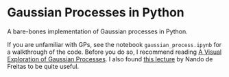 # Gaussian Processes in Python

A bare-bones implementation of Gaussian processes in Python.

If you are unfamiliar with GPs, see the notebook `gaussian_process.ipynb` for a walkthrough of the code. Before you do so, I recommend reading [A Visual Exploration of Gaussian Processes](https://distill.pub/2019/visual-exploration-gaussian-processes/). I also found [this lecture](https://www.youtube.com/watch?v=4vGiHC35j9s) by Nando de Freitas to be quite useful.
